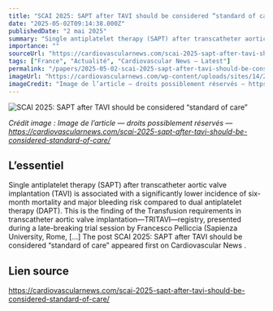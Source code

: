 ```yaml
---
title: "SCAI 2025: SAPT after TAVI should be considered “standard of care”"
date: "2025-05-02T09:14:38.000Z"
publishedDate: "2 mai 2025"
summary: "Single antiplatelet therapy (SAPT) after transcatheter aortic valve implantation (TAVI) is associated with a significantly lower incidence of six-month mortality and major bleeding risk compared to dual antiplatelet therapy (DAPT). This is the finding of the Transfusion requirements in transcatheter aortic valve implantation—TRITAVI—registry, presented during a late-breaking trial session by Francesco Pelliccia (Sapienza University, Rome, [&#8230;] The post SCAI 2025: SAPT after TAVI should be considered “standard of care” appeared first on Cardiovascular News ."
importance: ""
sourceUrl: "https://cardiovascularnews.com/scai-2025-sapt-after-tavi-should-be-considered-standard-of-care/"
tags: ["France", "Actualité", "Cardiovascular News — Latest"]
permalink: "/papers/2025-05-02-scai-2025-sapt-after-tavi-should-be-considered-standard-of-care"
imageUrl: "https://cardiovascularnews.com/wp-content/uploads/sites/14/2023/03/TAVI-2.1.jpg"
imageCredit: "Image de l’article — droits possiblement réservés — https://cardiovascularnews.com/scai-2025-sapt-after-tavi-should-be-considered-standard-of-care/"
---
```


![SCAI 2025: SAPT after TAVI should be considered “standard of care”](https://cardiovascularnews.com/wp-content/uploads/sites/14/2023/03/TAVI-2.1.jpg)

*Crédit image : Image de l’article — droits possiblement réservés — https://cardiovascularnews.com/scai-2025-sapt-after-tavi-should-be-considered-standard-of-care/*

## L’essentiel

Single antiplatelet therapy (SAPT) after transcatheter aortic valve implantation (TAVI) is associated with a significantly lower incidence of six-month mortality and major bleeding risk compared to dual antiplatelet therapy (DAPT). This is the finding of the Transfusion requirements in transcatheter aortic valve implantation—TRITAVI—registry, presented during a late-breaking trial session by Francesco Pelliccia (Sapienza University, Rome, [&#8230;] The post SCAI 2025: SAPT after TAVI should be considered “standard of care” appeared first on Cardiovascular News .

## Lien source

https://cardiovascularnews.com/scai-2025-sapt-after-tavi-should-be-considered-standard-of-care/
